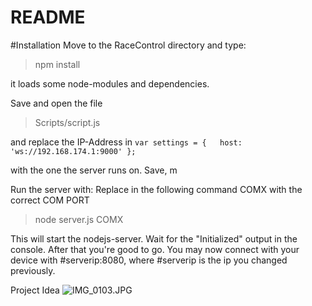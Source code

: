 # README #

#Installation
Move to the RaceControl directory and type:

> npm install

it loads some node-modules and dependencies. 

Save and open the file

> Scripts/script.js

and replace the IP-Address in 
`var settings = {	host: 'ws://192.168.174.1:9000'	};` 

with the one the server runs on. Save, m


Run the server with: 
Replace in the following command COMX with the correct COM PORT

> node server.js COMX

This will start the nodejs-server. Wait for the "Initialized" output in the console. After that you're good to go.
You may now connect with your device with #serverip:8080, where #serverip is the ip you changed previously.

Project Idea
![IMG_0103.JPG](https://bitbucket.org/repo/5Axey7/images/4171111834-IMG_0103.JPG)